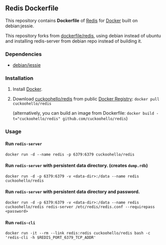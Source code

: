 ## Redis Dockerfile


This repository contains **Dockerfile** of [Redis](http://redis.io/) for [Docker](https://www.docker.io/) built on debian:jessie.

This repository forks from [dockerfile/redis](https://github.com/dockerfile/redis), using debian instead of ubuntu and installing redis-server from debian repo instead of building it.

### Dependencies

* [debian/jessie](https://registry.hub.docker.com/_/debian/)


### Installation

1. Install [Docker](https://www.docker.io/).

2. Download [cuckoohello/redis](https://registry.hub.docker.com/u/cuckoohello/redis/) from public [Docker Registry](https://index.docker.io/): `docker pull cuckoohello/redis`

   (alternatively, you can build an image from Dockerfile: `docker build -t="cuckoohello/redis" github.com/cuckoohello/redis`)


### Usage

#### Run `redis-server`

    docker run -d --name redis -p 6379:6379 cuckoohello/redis

#### Run `redis-server` with persistent data directory. (creates `dump.rdb`)

    docker run -d -p 6379:6379 -v <data-dir>:/data --name redis cuckoohello/redis

#### Run `redis-server` with persistent data directory and password.

    docker run -d -p 6379:6379 -v <data-dir>:/data --name redis cuckoohello/redis redis-server /etc/redis/redis.conf --requirepass <password>

#### Run `redis-cli`

    docker run -it --rm --link redis:redis cuckoohello/redis bash -c 'redis-cli -h $REDIS_PORT_6379_TCP_ADDR'
